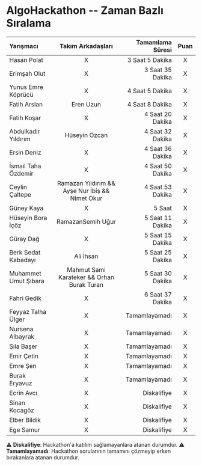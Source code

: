 # AlgoHackathon -- Zaman Bazlı Sıralama
| Yarışmacı | Takım Arkadaşları | Tamamlama Süresi | Puan |
| :---         |     :---:      |          ---: |     :---:      |
| Hasan Polat   | X     | 3 Saat 5 Dakika    | X    |
| Erimşah Olut     | X       | 3 Saat 35 Dakika      | X    |
| Yunus Emre Köprücü   | X     | 4 Saat 5 Dakika    | X    |
| Fatih Arslan     | Eren Uzun       | 4 Saat 8 Dakika      | X    |
| Fatih Koşar   | X     | 4 Saat 20 Dakika    | X    |
| Abdulkadir Yıldırım     | Hüseyin Özcan       | 4 Saat 32 Dakika      | X    |
| Ersin Deniz   | X     | 4 Saat 36 Dakika    | X    |
| İsmail Taha Özdemir     | X       | 4 Saat 50 Dakika      | X    |
| Ceylin Çaltepe   | Ramazan Yıldırım && Ayşe Nur İbiş && Nimet Okur    | 4 Saat 53 Dakika    | X    |
| Güney Kaya     | X       | 5 Saat      | X    |
| Hüseyin Bora İçöz   | RamazanSemih Uğur     | 5 Saat 11 Dakika    | X    |
| Güray Dağ     | X       | 5 Saat 15 Dakika      | X    |
| Berk Sedat Kabadayı   | Ali İhsan     | 5 Saat 25 Dakika    | X    |
| Muhammet Umut Şıbara     | Mahmut Sami Karateker && Orhan Burak Turan       | 5 Saat 30 Dakika      | X    |
| Fahri Gedik   | X     | 6 Saat 37 Dakika    | X    |
| Feyyaz Talha Ülger   | X     | Tamamlayamadı    | X    |
| Nursena Albayrak     | X       | Tamamlayamadı      | X    |
| Sıla Başer   | X     | Tamamlayamadı    | X    |
| Emir Çetin     | X       | Tamamlayamadı      | X    |
| Emre Şen   | X     | Tamamlayamadı    | X    |
| Burak Eryavuz     | X       | Tamamlayamadı      | X    |
| Ecrin Avcı   | X     | Diskalifiye    | X    |
| Sinan Kocagöz     | X       | Diskalifiye      | X    |
| Elber Bildik   | X     | Diskalifiye    | X    |
| Ege Samur     | X       | Diskalifiye      | X    |
:warning: **Diskalifiye**: Hackathon'a katılım sağlamayanlara atanan durumdur.
:warning: **Tamamlayamadı**: Hackathon sorularının tamamını çözmeyip erken bırakanlara atanan durumdur.
